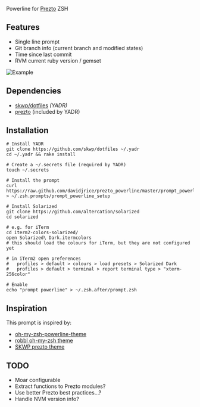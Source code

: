 Powerline for [Prezto](http://github.com/sorin-ionescu/prezto) ZSH


## Features

* Single line prompt
* Git branch info (current branch and modified states)
* Time since last commit
* RVM current ruby version / gemset

![Example](https://raw.github.com/davidjrice/prezto_powerline/master/prompt.png)

## Dependencies

* [skwp/dotfiles](http://github.com/skwp/dotfiles) *(YADR)*
* [prezto](https://github.com/sorin-ionescu/prezto) (included by YADR)

## Installation

    # Install YADR
    git clone https://github.com/skwp/dotfiles ~/.yadr
    cd ~/.yadr && rake install

    # Create a ~/.secrets file (required by YADR)
    touch ~/.secrets

    # Install the prompt
    curl https://raw.github.com/davidjrice/prezto_powerline/master/prompt_powerline_setup > ~/.zsh.prompts/prompt_powerline_setup

    # Install Solarized
    git clone https://github.com/altercation/solarized
    cd solarized
  
    # e.g. for iTerm
    cd iterm2-colors-solarized/
    open Solarized\ Dark.itermcolors
    # this should load the colours for iTerm, but they are not configured yet

    # in iTerm2 open preferences 
    #   profiles > default > colours > load presets > Solarized Dark
    #   profiles > default > terminal > report terminal type > "xterm-256color"

    # Enable
    echo "prompt powerline" > ~/.zsh.after/prompt.zsh


## Inspiration

This prompt is inspired by:

* [oh-my-zsh-powerline-theme](http://github.com/jeremyFreeAgent/oh-my-zsh-powerline-theme)
* [robbl oh-my-zsh theme](http://github.com/robbl/oh-my-zsh-config)
* [SKWP prezto theme](http://github.com/skwp/dotfiles/blob/master/zsh/prezto-themes/prompt_skwp_setup)

## TODO

* Moar configurable
* Extract functions to Prezto modules?
* Use better Prezto best practices...?
* Handle NVM version info?